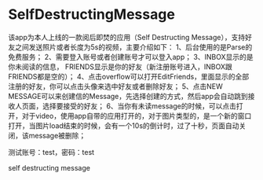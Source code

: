 SelfDestructingMessage
======================
该app为本人上线的一款阅后即焚的应用（Self Destructing Message），支持好友之间发送照片或者长度为5s的视频，主要介绍如下：
1、后台使用的是Parse的免费服务；
2、需要登入账号或者创建账号才可以登入app；
3、INBOX显示的是你未阅读的信息， FRIENDS显示是你的好友（新注册账号进入，INBOX跟FRIENDS都是空的）；
4、点击overflow可以打开EditFriends，里面显示的全部注册的好友，你可以点击头像来选中好友或者删除好友；
5、点击NEW MESSAGE可以来创建信的Message，先选择创建的方式，然后app会自动跳到接收人页面，选择要接受的好友；
6、当你有未读message的时候，可以点击打开，对于video，使用app自带的应用打开的，对于图片类型的，是一个新的窗口打开，当图片load结束的时候，会有一个10s的倒计时，过了十秒，页面自动关闭，该message被删除；

测试账号：test，密码：test

self destructing message
